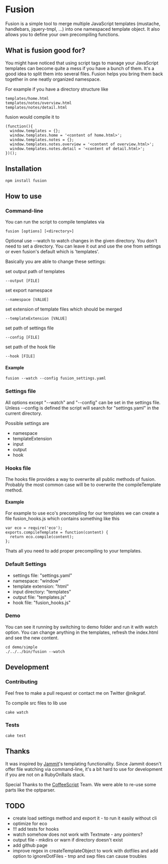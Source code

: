 # Fusion

Fusion is a simple tool to merge multiple JavaScript templates (mustache, handlebars, jquery-tmpl, …) into one namespaced template object. It also allows you to define your own precompiling functions.

## What is fusion good for?

You might have noticed that using script tags to manage your JavaScript templates can become quite a mess if you have a bunch of them. It's a good idea to split them into several files. Fusion helps you bring them back together in one neatly organized namespace.

For example if you have a directory structure like

    templates/home.html
    templates/notes/overview.html
    templates/notes/detail.html

fusion would compile it to

    (function(){
      window.templates = {};
      window.templates.home = '<content of home.html>';
      window.templates.notes = {};
      window.templates.notes.overview = '<content of overview.html>';
      window.templates.notes.detail = '<content of detail.html>';
    })();

## Installation

    npm install fusion

## How to use

### Command-line

You can run the script to compile templates via

    fusion [options] [<directory>]

Optional use --watch to watch changes in the given directory.
You don't need to set a directory. You can leave it out and use
the one from settings or even fusion's default which is 'templates'.

Basically you are able to change these settings:

set output path of templates

    --output [FILE]

set export namespace

    --namespace [VALUE]

set extension of template files which should be merged

    --templateExtension [VALUE]

set path of settings file

    --config [FILE]

set path of the hook file

    --hook [FILE]

#### Example

    fusion --watch --config fusion_settings.yaml

### Settings file

All options except "--watch" and "--config" can be set in the settings file.
Unless --config is defined the script will search for "settings.yaml"
in the current directory.

Possible settings are

* namespace
* templateExtension
* input
* output
* hook

### Hooks file

The hooks file provides a way to overwrite all public methods of fusion.
Probably the most common case will be to overwrite the compileTemplate method.

#### Example

For example to use eco's precompiling for our templates we can create a file
fusion_hooks.js which contains something like this

    var eco = require('eco');
    exports.compileTemplate = function(content) {
      return eco.compile(content);
    };

Thats all you need to add proper precompiling to your templates.

### Default Settings

* settings file: "settings.yaml"
* namespace: "window"
* template extension: "html"
* input directory: "templates"
* output file: "templates.js"
* hook file: "fusion_hooks.js"

### Demo

You can see it running by switching to demo folder and run it with watch option.
You can change anything in the templates, refresh the index.html and see the new content.

    cd demo/simple
    ./../../bin/fusion --watch

## Development

### Contributing

Feel free to make a pull request or contact me on Twitter @nikgraf.

To compile src files to lib use

    cake watch

### Tests

    cake test

## Thanks

It was inspired by [Jammit](http://documentcloud.github.com/jammit/)'s templating functionality. Since Jammit doesn't offer file watching via command-line, it's a bit hard to use for development if you are not on a RubyOnRails stack.

Special Thanks to the [CoffeeScript](http://jashkenas.github.com/coffee-script/) Team. We were able to re-use some parts like the optparser.

## TODO

* create load settings method and export it - to run it easily without cli
* optimize for eco
* !!! add tests for hooks
* watch somehow does not work with Textmate - any pointers?
* output file - mkdirs or warn if directory doesn't exist
* add github page
* improve regex in createTemplateObject to work with dotfiles and add option to ignoreDotFiles - tmp and swp files can cause troubles
